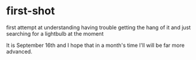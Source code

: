 # first-shot
first attempt at understanding
having trouble getting the hang of it and just searching for a lightbulb at the moment

It is September 16th and I hope that in a month's time I'll will be far more advanced.

